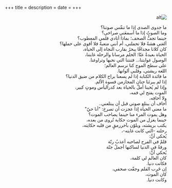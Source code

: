 +++
title = 
description = 
date = 
+++

<div dir="rtl">

![alt](image.jpg)

ما جدوى الصدى إذا ما تنفّس صوتنا؟<br>
وما الصوتُ إذا ما أسمعَني صراخي؟<br>
حينما تجفُّ الصحف؛ بماذا أنادي قلمي المعطوب؟<br>
ألغتي هشةٌ فلا تحملني، أم أنني متعبةٌ فلا أقوى على حملها؟<br>
كان كلانا مجدافًا يبحرُ بقارب النجاة إلى الحياة، <br>
الحياة بعيدةٌ عنّا؛ الحلم مرسانا والرحلة غايتنا،<br>
الوصول غوايتنا،.. فتنتنا التي نحبها وتراوغنا.<br>
على سطح الموج كنا نرسم العالم؛<br>
 اللغة ريشتي، وقلبي ألوانها.<br>
ما فائدة الكتابة إذا لم يسعنا براح الكلام من ضيق الدنيا؟<br>
 إذا لم يبرئنا حنان المجازمن قسوة الألم.<br>
وإذا لم يُحينا أملٌ بالحياة بعد كدراليأس وموتٍ كبير،<br>
الموت يفتح لي فمه،<br>
ولا أخافه،<br>
 أخاف أن يبتلع صوتي قبل أن يبتلعني..<br>
ما معني الحياة إذا عجزت أن تصرخ: "أنا حيّ"<br>
وهل يموت المرء منا حينما يصاحب الموت؟<br>
حينما يغزل من الموت حكاية تُروى من بعده،<br>
يكتب بريشته، ويلوّن بآخررمقٍ من قلبه حكايته،<br>
رحلته -التي كانت غايته-،<br>
 يُحكى أنَّ:<br>
قلمٌ في الفرح لصاحبه أعذبُ رنّة<br>
ورقةٌ في الدنيا لساكنها أجملُ جنّة<br>
يُحكي أنَّ:<br>
كان العالم لي كلمة،<br>
فكانت دنيا.<br>
إن خَرِب القلم وجفّت صحفي،<br>
كان الموت،<br>
وكانت دنيا.<br>

</div>
